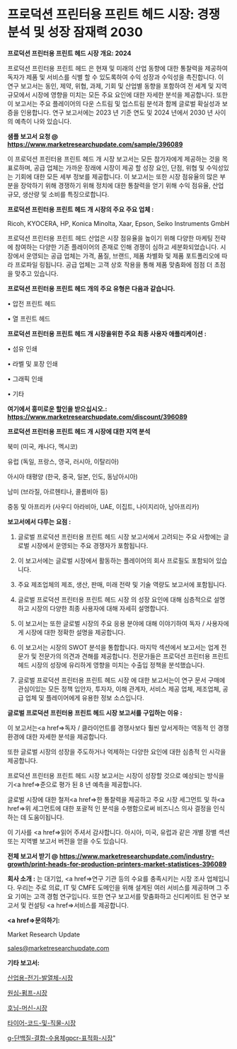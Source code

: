 # 프로덕션 프린터용 프린트 헤드 시장: 경쟁 분석 및 성장 잠재력 2030

<strong>프로덕션 프린터용 프린트 헤드 시장 개요: 2024</strong>

프로덕션 프린터용 프린트 헤드 은 현재 및 미래의 산업 동향에 대한 통찰력을 제공하여 독자가 제품 및 서비스를 식별 할 수 있도록하여 수익 성장과 수익성을 촉진합니다. 이 연구 보고서는 동인, 제약, 위협, 과제, 기회 및 산업별 동향을 포함하여 전 세계 및 지역 규모에서 시장에 영향을 미치는 모든 주요 요인에 대한 자세한 분석을 제공합니다. 또한이 보고서는 주요 플레이어의 다운 스트림 및 업스트림 분석과 함께 글로벌 확실성과 보증을 인용합니다. 연구 보고서에는 2023 년 기준 연도 및 2024 년에서 2030 년 사이의 예측이 나와 있습니다.



<strong>샘플 보고서 요청 @ <a href=https://www.marketresearchupdate.com/sample/396089>https://www.marketresearchupdate.com/sample/396089</a></strong>

이 프로덕션 프린터용 프린트 헤드 개 시장 보고서는 모든 참가자에게 제공하는 것을 목표로하며, 공급 업체는 가까운 장래에 시장이 제공 할 성장 요인, 단점, 위협 및 수익성있는 기회에 대한 모든 세부 정보를 제공합니다. 이 보고서는 또한 시장 점유율의 많은 부분을 장악하기 위해 경쟁하기 위해 정치에 대한 통찰력을 얻기 위해 수익 점유율, 산업 규모, 생산량 및 소비를 특징으로합니다.



<strong>프로덕션 프린터용 프린트 헤드 개 시장의 주요 주요 업체 :</strong>

Ricoh, KYOCERA, HP, Konica Minolta, Xaar, Epson, Seiko Instruments GmbH

프로덕션 프린터용 프린트 헤드 산업은 시장 점유율을 높이기 위해 다양한 마케팅 전략에 참여하는 다양한 기존 플레이어의 존재로 인해 경쟁이 심하고 세분화되었습니다. 시장에서 운영되는 공급 업체는 가격, 품질, 브랜드, 제품 차별화 및 제품 포트폴리오에 따라 프로파일 링됩니다. 공급 업체는 고객 상호 작용을 통해 제품 맞춤화에 점점 더 초점을 맞추고 있습니다.



<strong>프로덕션 프린터용 프린트 헤드 개의 주요 유형은 다음과 같습니다.</strong>

• 압전 프린트 헤드

• 열 프린트 헤드



<strong>프로덕션 프린터용 프린트 헤드 개 시장을위한 주요 최종 사용자 애플리케이션 :</strong>

• 섬유 인쇄

• 라벨 및 포장 인쇄

• 그래픽 인쇄

• 기타



<strong>여기에서 흥미로운 할인을 받으십시오.: <a href=https://www.marketresearchupdate.com/discount/396089>https://www.marketresearchupdate.com/discount/396089</a></strong>



<strong>프로덕션 프린터용 프린트 헤드 개 시장에 대한 지역 분석</strong>

북미 (미국, 캐나다, 멕시코)

유럽 (독일, 프랑스, 영국, 러시아, 이탈리아)

아시아 태평양 (한국, 중국, 일본, 인도, 동남아시아)

남미 (브라질, 아르헨티나, 콜롬비아 등)

중동 및 아프리카 (사우디 아라비아, UAE, 이집트, 나이지리아, 남아프리카)



<strong>보고서에서 다루는 요점 :</strong>

1. 글로벌 프로덕션 프린터용 프린트 헤드 시장 보고서에서 고려되는 주요 사항에는 글로벌 시장에서 운영되는 주요 경쟁자가 포함됩니다.

2. 이 보고서에는 글로벌 시장에서 활동하는 플레이어의 회사 프로필도 포함되어 있습니다.

3. 주요 제조업체의 제조, 생산, 판매, 미래 전략 및 기술 역량도 보고서에 포함됩니다.

4. 글로벌 프로덕션 프린터용 프린트 헤드 시장 의 성장 요인에 대해 심층적으로 설명하고 시장의 다양한 최종 사용자에 대해 자세히 설명합니다.

5. 이 보고서는 또한 글로벌 시장의 주요 응용 분야에 대해 이야기하여 독자 / 사용자에게 시장에 대한 정확한 설명을 제공합니다.

6. 이 보고서는 시장의 SWOT 분석을 통합합니다. 마지막 섹션에서 보고서는 업계 전문가 및 전문가의 의견과 견해를 제공합니다. 전문가들은 프로덕션 프린터용 프린트 헤드 시장의 성장에 유리하게 영향을 미치는 수출입 정책을 분석했습니다.

7. 글로벌 프로덕션 프린터용 프린트 헤드 시장 에 대한 보고서는이 연구 문서 구매에 관심이있는 모든 정책 입안자, 투자자, 이해 관계자, 서비스 제공 업체, 제조업체, 공급 업체 및 플레이어에게 유용한 정보 소스입니다.



<strong>글로벌 프로덕션 프린터용 프린트 헤드 시장 보고서를 구입하는 이유 :</strong>

이 보고서는<a href=>독자 / 클</a>라이언트를 경쟁사보다 훨씬 앞서게하는 역동적 인 경쟁 환경에 대한 자세한 분석을 제공합니다.

또한 글로벌 시장의 성장을 주도하거나 억제하는 다양한 요인에 대한 심층적 인 시각을 제공합니다.

프로덕션 프린터용 프린트 헤드 시장 보고서는 시장이 성장할 것으로 예상되는 방식을 기<a href=>준으로</a> 평가 된 8 년 예측을 제공합니다.

글로벌 시장에 대한 철저<a href=>한 통찰력</a>을 제공하고 주요 시장 세그먼트 및 하<a href=>위 세그</a>먼트에 대한 포괄적 인 분석을 수행함으로써 비즈니스 의사 결정을 인식하는 데 도움이됩니다.

이 기사를 <a href=>읽어 주</a>셔서 감사합니다. 아시아, 미국, 유럽과 같은 개별 장별 섹션 또는 지역별 보고서 버전을 얻을 수도 있습니다.



<strong>전체 보고서 받기 @ <a href=https://www.marketresearchupdate.com/industry-growth/print-heads-for-production-printers-market-statistices-396089>https://www.marketresearchupdate.com/industry-growth/print-heads-for-production-printers-market-statistices-396089</a></strong>



<strong>회사 소개 :</strong>
는 대기업, <a href=>연구 기</a>관 등의 수요를 충족시키는 시장 조사 업체입니다. 우리는 주로 의료, IT 및 CMFE 도메인을 위해 설계된 여러 서비스를 제공하며 그 주요 기여는 고객 경험 연구입니다. 또한 연구 보고서를 맞춤화하고 신디케이트 된 연구 보고서 및 컨설팅 <a href=>서비</a>스를 제공합니다.



<strong><a href=>문의하기:</a></strong>

Market Research Update

sales@marketresearchupdate.com



<strong>기타 보고서:</strong>

<a href=https://www.linkedin.com/pulse/산업용-전기-발열체-시장-진입-전략-및-위험-평가2029년-analytics-alchemy-360-analysis/>산업용-전기-발열체-시장</a>

<a href=https://www.linkedin.com/pulse/원심-펌프-시장-동향-및-성장-전망-survey-spotlight-pro-24-analysis-gvqef/>원심-펌프-시장</a>

<a href=https://www.linkedin.com/pulse/호닝-머신-시장-규모-및-성장-2023-analytics-avenue-adventures-24-ana-l2d8f/>호닝-머신-시장</a>

<a href=https://www.linkedin.com/pulse/타이어-코드-및-직물-시장-진입-전략-위험-평가2030년-consumer-connection-chronicles-24--wjr3f/>타이어-코드-및-직물-시장</a>

<a href=https://www.linkedin.com/pulse/g-단백질-결합-수용체gpcr-표적화-시장-동향-및-성장-전망-u5lif/>g-단백질-결합-수용체gpcr-표적화-시장</a>"
